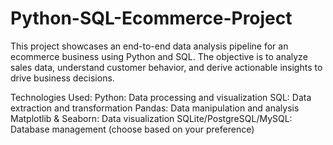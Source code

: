 # Python-SQL-Ecommerce-Project

This project showcases an end-to-end data analysis pipeline for an ecommerce business using Python and SQL. The objective is to analyze sales data, understand customer behavior, and derive actionable insights to drive business decisions.

Technologies Used:
Python: Data processing and visualization
SQL: Data extraction and transformation
Pandas: Data manipulation and analysis
Matplotlib & Seaborn: Data visualization
SQLite/PostgreSQL/MySQL: Database management (choose based on your preference)
